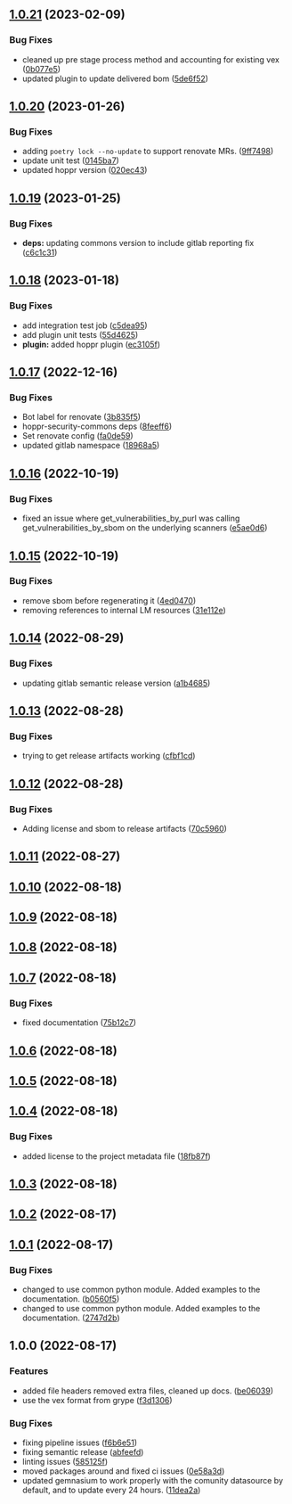 ## [1.0.21](https://gitlab.com/hoppr/hoppr-cop/compare/v1.0.20...v1.0.21) (2023-02-09)


### Bug Fixes

* cleaned up pre stage process method and accounting for existing vex ([0b077e5](https://gitlab.com/hoppr/hoppr-cop/commit/0b077e5f7e22e2b594820f58fe476c6585d6ea0b))
* updated plugin to update delivered bom ([5de6f52](https://gitlab.com/hoppr/hoppr-cop/commit/5de6f52422deae7d460b11269f42866d9a6e53f8))

## [1.0.20](https://gitlab.com/hoppr/hoppr-cop/compare/v1.0.19...v1.0.20) (2023-01-26)


### Bug Fixes

* adding `poetry lock --no-update` to support renovate MRs. ([9ff7498](https://gitlab.com/hoppr/hoppr-cop/commit/9ff7498e9fb7be643920ac1089366cb8e43267d5))
* update unit test ([0145ba7](https://gitlab.com/hoppr/hoppr-cop/commit/0145ba7170a6c048388a9ced9f57cdeba6f0b7fd))
* updated hoppr version ([020ec43](https://gitlab.com/hoppr/hoppr-cop/commit/020ec4396a64f59b5c912a5b6e19a069a1c87492))

## [1.0.19](https://gitlab.com/hoppr/hoppr-cop/compare/v1.0.18...v1.0.19) (2023-01-25)


### Bug Fixes

* **deps:** updating commons version to include gitlab reporting fix ([c6c1c31](https://gitlab.com/hoppr/hoppr-cop/commit/c6c1c31f713509ae85a2aa5ae80a4bddd49ccf29))

## [1.0.18](https://gitlab.com/hoppr/hoppr-cop/compare/v1.0.17...v1.0.18) (2023-01-18)


### Bug Fixes

* add integration test job ([c5dea95](https://gitlab.com/hoppr/hoppr-cop/commit/c5dea95f921126a899dba513a594b8cdd15f99af))
* add plugin unit tests ([55d4625](https://gitlab.com/hoppr/hoppr-cop/commit/55d4625d36c29cc2af8e03f733d8800a412298e2))
* **plugin:** added hoppr plugin ([ec3105f](https://gitlab.com/hoppr/hoppr-cop/commit/ec3105f8943e5b499e6db36fc64b47d22036819b))

## [1.0.17](https://gitlab.com/hoppr/hoppr-cop/compare/v1.0.16...v1.0.17) (2022-12-16)


### Bug Fixes

* Bot label for renovate ([3b835f5](https://gitlab.com/hoppr/hoppr-cop/commit/3b835f59e33b267b5070cbb3ccf506d6a5885c41))
* hoppr-security-commons deps ([8feeff6](https://gitlab.com/hoppr/hoppr-cop/commit/8feeff66b3b2622b9de3bb22f5a8ee6150a1e7a1))
* Set renovate config ([fa0de59](https://gitlab.com/hoppr/hoppr-cop/commit/fa0de594f06652c98a4efe238542941bf35c8848))
* updated gitlab namespace ([18968a5](https://gitlab.com/hoppr/hoppr-cop/commit/18968a525cf7559fc8bcf146c9886ebdbc6a2e27))

## [1.0.16](https://gitlab.com/lmco/hoppr/utilities/supply-chain-security/hoppr-cop/compare/v1.0.15...v1.0.16) (2022-10-19)


### Bug Fixes

* fixed an issue where get_vulnerabilities_by_purl was calling get_vulnerabilities_by_sbom on the underlying scanners ([e5ae0d6](https://gitlab.com/lmco/hoppr/utilities/supply-chain-security/hoppr-cop/commit/e5ae0d600a0b9f8910ff360320eb64143b3b9ab9))

## [1.0.15](https://gitlab.com/lmco/hoppr/utilities/supply-chain-security/hoppr-cop/compare/v1.0.14...v1.0.15) (2022-10-19)


### Bug Fixes

* remove sbom before regenerating it ([4ed0470](https://gitlab.com/lmco/hoppr/utilities/supply-chain-security/hoppr-cop/commit/4ed0470620db9ae01e5c4b081a0427e67444d951))
* removing references to internal LM resources ([31e112e](https://gitlab.com/lmco/hoppr/utilities/supply-chain-security/hoppr-cop/commit/31e112ebc38139f1b74ae392a29c49acf5f91454))

## [1.0.14](https://gitlab.com/lmco/hoppr/utilities/supply-chain-security/hoppr-cop/compare/v1.0.13...v1.0.14) (2022-08-29)


### Bug Fixes

* updating gitlab semantic release version ([a1b4685](https://gitlab.com/lmco/hoppr/utilities/supply-chain-security/hoppr-cop/commit/a1b4685907c450502fa826df99b4a87e10f3b147))

## [1.0.13](https://gitlab.com/lmco/hoppr/utilities/supply-chain-security/hoppr-cop/compare/v1.0.12...v1.0.13) (2022-08-28)


### Bug Fixes

* trying to get release artifacts working ([cfbf1cd](https://gitlab.com/lmco/hoppr/utilities/supply-chain-security/hoppr-cop/commit/cfbf1cd6b50190bac8d096a66a8c985f7c223892))

## [1.0.12](https://gitlab.com/lmco/hoppr/utilities/supply-chain-security/hoppr-cop/compare/v1.0.11...v1.0.12) (2022-08-28)


### Bug Fixes

* Adding license and sbom to release artifacts ([70c5960](https://gitlab.com/lmco/hoppr/utilities/supply-chain-security/hoppr-cop/commit/70c59603e17baaea63694eee676fdb93fd9f308c))

## [1.0.11](https://gitlab.com/lmco/hoppr/utilities/supply-chain-security/hoppr-cop/compare/v1.0.10...v1.0.11) (2022-08-27)

## [1.0.10](https://gitlab.com/lmco/hoppr/utilities/supply-chain-security/hoppr-cop/compare/v1.0.9...v1.0.10) (2022-08-18)

## [1.0.9](https://gitlab.com/lmco/hoppr/utilities/supply-chain-security/hoppr-cop/compare/v1.0.8...v1.0.9) (2022-08-18)

## [1.0.8](https://gitlab.com/lmco/hoppr/utilities/supply-chain-security/hoppr-cop/compare/v1.0.7...v1.0.8) (2022-08-18)

## [1.0.7](https://gitlab.com/lmco/hoppr/utilities/supply-chain-security/hoppr-cop/compare/v1.0.6...v1.0.7) (2022-08-18)


### Bug Fixes

* fixed documentation ([75b12c7](https://gitlab.com/lmco/hoppr/utilities/supply-chain-security/hoppr-cop/commit/75b12c736979fd84c91ecf459dcf4d6f0bf03199))

## [1.0.6](https://gitlab.com/lmco/hoppr/utilities/supply-chain-security/hoppr-cop/compare/v1.0.5...v1.0.6) (2022-08-18)

## [1.0.5](https://gitlab.com/lmco/hoppr/utilities/supply-chain-security/hoppr-cop/compare/v1.0.4...v1.0.5) (2022-08-18)

## [1.0.4](https://gitlab.com/lmco/hoppr/utilities/supply-chain-security/hoppr-cop/compare/v1.0.3...v1.0.4) (2022-08-18)


### Bug Fixes

* added license to the project metadata file ([18fb87f](https://gitlab.com/lmco/hoppr/utilities/supply-chain-security/hoppr-cop/commit/18fb87f073996d3157cb12b8bcaf7c8cd734df91))

## [1.0.3](https://gitlab.com/lmco/hoppr/utilities/supply-chain-security/hoppr-cop/compare/v1.0.2...v1.0.3) (2022-08-18)

## [1.0.2](https://gitlab.com/lmco/hoppr/utilities/supply-chain-security/hoppr-cop/compare/v1.0.1...v1.0.2) (2022-08-17)

## [1.0.1](https://gitlab.com/lmco/hoppr/utilities/supply-chain-security/hoppr-cop/compare/v1.0.0...v1.0.1) (2022-08-17)


### Bug Fixes

* changed to use common python module.  Added examples to the documentation. ([b0560f5](https://gitlab.com/lmco/hoppr/utilities/supply-chain-security/hoppr-cop/commit/b0560f5f0300e1c8fc585f1a0bc0e764f48d7806))
* changed to use common python module.  Added examples to the documentation. ([2747d2b](https://gitlab.com/lmco/hoppr/utilities/supply-chain-security/hoppr-cop/commit/2747d2bf1254185c5356f3a67769c5abba00c322))

## 1.0.0 (2022-08-17)


### Features

* added file headers removed extra files, cleaned up docs. ([be06039](https://gitlab.com/lmco/hoppr/utilities/supply-chain-security/hoppr-cop/commit/be060391ac6d22bf0b093fc442550a51f7d20a03))
* use the vex format from grype ([f3d1306](https://gitlab.com/lmco/hoppr/utilities/supply-chain-security/hoppr-cop/commit/f3d13069dfe8f6979d4cff8335ef3f6820faa4cf))


### Bug Fixes

* fixing pipeline issues ([f6b6e51](https://gitlab.com/lmco/hoppr/utilities/supply-chain-security/hoppr-cop/commit/f6b6e51232c8b22a89c7149306a187b1882ab96f))
* fixing semantic release ([abfeefd](https://gitlab.com/lmco/hoppr/utilities/supply-chain-security/hoppr-cop/commit/abfeefd1cff350de63056d973074a537c98837cb))
* linting issues ([585125f](https://gitlab.com/lmco/hoppr/utilities/supply-chain-security/hoppr-cop/commit/585125f1022793e807a32455828483c58f1a7809))
* moved packages around and fixed ci issues ([0e58a3d](https://gitlab.com/lmco/hoppr/utilities/supply-chain-security/hoppr-cop/commit/0e58a3d15d6a39a04be5ba7a2eac8820076ce635))
* updated gemnasium to work properly with the comunity datasource by default, and to update every 24 hours. ([11dea2a](https://gitlab.com/lmco/hoppr/utilities/supply-chain-security/hoppr-cop/commit/11dea2aa3ce28c31f0aa97bead3686071ffafbec))
